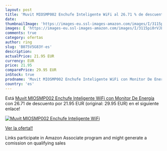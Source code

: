 ```yaml
---
layout: post
title: 'Muvit MIOSMP002 Enchufe Inteligente WiFi al 26.71 % de descuento'
date: 
thumbnailImage: 'https://images-eu.ssl-images-amazon.com/images/I/3115pi0rVJL._SL200_.jpg'
images: [ 'https://images-eu.ssl-images-amazon.com/images/I/3115pi0rVJL._SL200_.jpg' ]
comments: true
category: ofertas
author: ring
slug: 'B075V5G83Y-es'
description:
actualPrice: 21.95 EUR
currency: EUR
price: 21.95
comparePrice: 29.95 EUR
inStock: true
prodname: 'Muvit MIOSMP002 Enchufe Inteligente WiFi con Monitor De Energía'
country: 'es'
---
```


Está [Muvit MIOSMP002 Enchufe Inteligente WiFi con Monitor De Energía](https://www.amazon.es/dp/B075V5G83Y/?tag=tolees-21) con 26.71 de descuento por 21.95 EUR (original: 29.95 EUR) en el siguiente enlace!

[![Muvit MIOSMP002 Enchufe Inteligente WiFi](https://images-eu.ssl-images-amazon.com/images/I/3115pi0rVJL._SL200_.jpg)](https://www.amazon.es/dp/B075V5G83Y/?tag=tolees-21)

[Ver la oferta!!](https://www.amazon.es/dp/B075V5G83Y/?tag=tolees-21)

Links participate in Amazon Associate program and might generate a comission on qualifying sales


